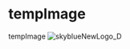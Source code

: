 # tempImage
tempImage
![skyblueNewLogo_D](https://github.com/hazelCho/tempImage/assets/123910185/23ce778b-fed5-41ea-a443-9c4f68626e25)
